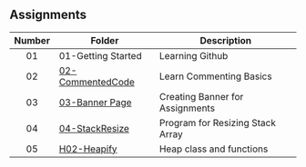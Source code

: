 ## Assignments

| Number | Folder | Description |
| :----: | ------ | ----------- |
| 01 | 01-Getting Started | Learning Github |
| 02 | [02-CommentedCode](./02-CommentedCode) | Learn Commenting Basics |
| 03 | [03-Banner Page](./03-Banner%20Page) | Creating Banner for Assignments |
| 04 | [04-StackResize](./04-StackResize) | Program for Resizing Stack Array |
| 05 | [H02-Heapify](./H02-Heapify) | Heap class and functions |